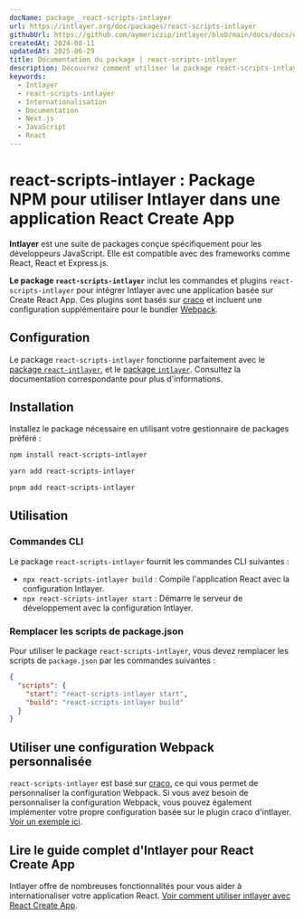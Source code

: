```yaml
---
docName: package__react-scripts-intlayer
url: https://intlayer.org/doc/packages/react-scripts-intlayer
githubUrl: https://github.com/aymericzip/intlayer/blob/main/docs/docs/en/packages/react-scripts-intlayer/index.md
createdAt: 2024-08-11
updatedAt: 2025-06-29
title: Documentation du package | react-scripts-intlayer
description: Découvrez comment utiliser le package react-scripts-intlayer
keywords:
  - Intlayer
  - react-scripts-intlayer
  - Internationalisation
  - Documentation
  - Next.js
  - JavaScript
  - React
---
```


# react-scripts-intlayer : Package NPM pour utiliser Intlayer dans une application React Create App

**Intlayer** est une suite de packages conçue spécifiquement pour les développeurs JavaScript. Elle est compatible avec des frameworks comme React, React et Express.js.

**Le package `react-scripts-intlayer`** inclut les commandes et plugins `react-scripts-intlayer` pour intégrer Intlayer avec une application basée sur Create React App. Ces plugins sont basés sur [craco](https://craco.js.org/) et incluent une configuration supplémentaire pour le bundler [Webpack](https://webpack.js.org/).

## Configuration

Le package `react-scripts-intlayer` fonctionne parfaitement avec le [package `react-intlayer`](https://github.com/aymericzip/intlayer/blob/main/docs/docs/fr/packages/react-intlayer/index.md), et le [package `intlayer`](https://github.com/aymericzip/intlayer/blob/main/docs/docs/fr/packages/intlayer/index.md). Consultez la documentation correspondante pour plus d'informations.

## Installation

Installez le package nécessaire en utilisant votre gestionnaire de packages préféré :

```bash packageManager="npm"
npm install react-scripts-intlayer
```

```bash packageManager="yarn"
yarn add react-scripts-intlayer
```

```bash packageManager="pnpm"
pnpm add react-scripts-intlayer
```

## Utilisation

### Commandes CLI

Le package `react-scripts-intlayer` fournit les commandes CLI suivantes :

- `npx react-scripts-intlayer build` : Compile l'application React avec la configuration Intlayer.
- `npx react-scripts-intlayer start` : Démarre le serveur de développement avec la configuration Intlayer.

### Remplacer les scripts de package.json

Pour utiliser le package `react-scripts-intlayer`, vous devez remplacer les scripts de `package.json` par les commandes suivantes :

```json fileName="package.json"
{
  "scripts": {
    "start": "react-scripts-intlayer start",
    "build": "react-scripts-intlayer build"
  }
}
```

## Utiliser une configuration Webpack personnalisée

`react-scripts-intlayer` est basé sur [craco](https://craco.js.org/), ce qui vous permet de personnaliser la configuration Webpack.
Si vous avez besoin de personnaliser la configuration Webpack, vous pouvez également implémenter votre propre configuration basée sur le plugin craco d'intlayer. [Voir un exemple ici](https://github.com/aymericzip/intlayer/blob/main/examples/react-app/craco.config.js).

## Lire le guide complet d'Intlayer pour React Create App

Intlayer offre de nombreuses fonctionnalités pour vous aider à internationaliser votre application React.
[Voir comment utiliser intlayer avec React Create App](https://github.com/aymericzip/intlayer/blob/main/docs/docs/fr/intlayer_with_create_react_app.md).
